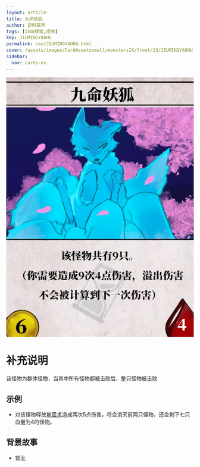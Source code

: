 ```yaml
---
layout: article
title: 九命妖狐
author: 逆时巫师
tags: [IX级探索,怪物]
key: JIUMINGYAOHU
permalink: /ex/JIUMINGYAOHU.html
cover: /assets/images/CardAssetssmall/monstersIX/front/13/JIUMINGYAOHU.webp
sidebar:
  nav: cards-ex
---
```

![](/assets/images/CardAssets/monstersIX/front/13/JIUMINGYAOHU.webp)

# 补充说明

该怪物为群体怪物，当其中所有怪物都被击败后，整只怪物被击败


## 示例
* 对该怪物释放[地震术](/tr/DIZHENGSHU.html)造成两次5点伤害，将会消灭前两只怪物，还会剩下七只血量为4的怪物。

## 背景故事
* 暂无